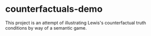 # counterfactuals-demo
 This project is an attempt of illustrating Lewis's counterfactual truth conditions by way of a semantic game.
